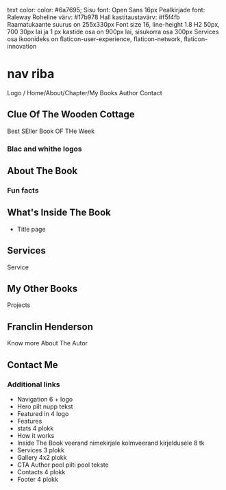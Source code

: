 text color: color: #6a7695;
Sisu font: Open Sans 16px
Pealkirjade font: Raleway
Roheline värv: #17b978
Hall kastitaustavärv: #f5f4fb
Raamatukaante suurus on 255x330px
Font size 16, line-height 1.8
H2 50px, 700
30px lai ja 1 px
kastide osa on 900px lai, sisukorra osa 300px
Services osa ikoonideks on flaticon-user-experience, flaticon-network, flaticon-innovation

# nav riba

Logo / Home/About/Chapter/My Books Author Contact

## Clue Of The Wooden Cottage

Best SEller Book OF THe Week

### Blac and whithe logos

## About The Book

### Fun facts

## What's Inside The Book

- Title page

## Services

Service

## My Other Books

Projects

## Franclin Henderson

Know more About The Autor

## Contact Me

### Additional links

- Navigation 6 + logo
- Hero
  pilt nupp tekst
- Featured in 4 logo
- Features
- stats
  4 plokk
- How it works
- Inside The Book
  veerand nimekirjale kolmveerand kirjeldusele 8 tk
- Services
  3 plokk
- Gallery
  4x2 plokk
- CTA Author
  pool pilti pool tekste
- Contacts
  4 plokk
- Footer
  4 plokk

<!-- ### About The Book -->
